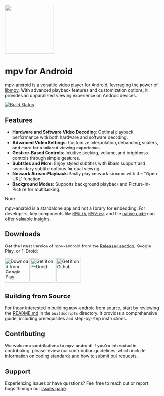 <img width="" src="fastlane/metadata/android/en-US/images/icon.png"  width=160 height=160>

# mpv for Android

mpv-android is a versatile video player for Android, leveraging the power of [libmpv](https://github.com/mpv-player/mpv). With advanced playback features and customization options, it provides an unparalleled viewing experience on Android devices.

[![Build Status](https://github.com/mpv-android/mpv-android/actions/workflows/build.yml/badge.svg?branch=master)](https://github.com/mpv-android/mpv-android/actions/workflows/build.yml)

## Features

* **Hardware and Software Video Decoding**: Optimal playback performance with both hardware and software decoding.
* **Advanced Video Settings**: Customize interpolation, debanding, scalers, and more for a tailored viewing experience.
* **Gesture-Based Controls**: Intuitive seeking, volume, and brightness controls through simple gestures.
* **Subtitles and More**: Enjoy styled subtitles with libass support and secondary subtitle options for dual viewing.
* **Network Stream Playback**: Easily play network streams with the "Open URL" function.
* **Background Modes**: Supports background playback and Picture-in-Picture for multitasking.

>[!Note]
mpv-android is a standalone app and not a library for embedding. For developers, key components like [`MPVLib`](app/src/main/java/is/xyz/mpv/MPVLib.java), [`MPVView`](app/src/main/java/is/xyz/mpv/MPVView.kt), and the [native code](app/src/main/jni/) can offer valuable insights.

## Downloads

Get the latest version of mpv-android from the [Releases section](https://github.com/mpv-android/mpv-android/releases), Google Play, or F-Droid:

<a href="https://play.google.com/store/apps/details?id=is.xyz.mpv"><img src="https://play.google.com/intl/en_us/badges/images/generic/en_badge_web_generic.png" alt="Download from Google Play" height="80"></a>
<a href="https://f-droid.org/packages/is.xyz.mpv"><img src="https://f-droid.org/badge/get-it-on.png" alt="Get it on F-Droid" height="80"></a>
<a href="https://github.com/mpv-android/mpv-android/releases"><img src="https://raw.githubusercontent.com/vadret/android/master/assets/get-github.png" alt="Get it on Github" height="80"></a>

## Building from Source

For those interested in building mpv-android from source, start by reviewing the [README.md](buildscripts/README.md) in the `buildscripts` directory. It provides a comprehensive guide, including prerequisites and step-by-step instructions.

## Contributing

We welcome contributions to mpv-android! If you're interested in contributing, please review our contribution guidelines, which include information on coding standards and how to submit pull requests.

## Support

Experiencing issues or have questions? Feel free to reach out or report bugs through our [Issues page](https://github.com/mpv-android/mpv-android/issues).
